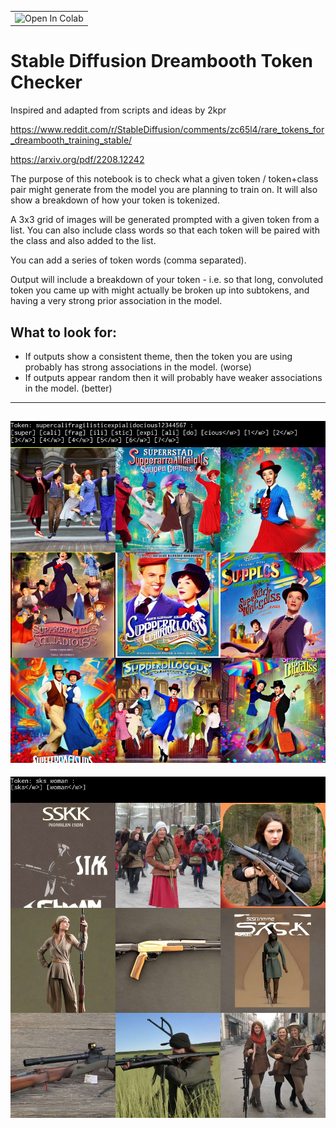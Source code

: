 <table style="width:100%" text-align:center >
  <tr>
    <td>
      <a target="_blank" https://github.com/yushan777/stable-diffusion-token-checker/blob/main/sddb_token_checker.ipynb">
      <img src="https://colab.research.google.com/assets/colab-badge.svg" alt="Open In Colab" width="250"/></a>
    </td>
  </tr>

</table>

# Stable Diffusion Dreambooth Token Checker

Inspired and adapted from scripts and ideas by 2kpr

https://www.reddit.com/r/StableDiffusion/comments/zc65l4/rare_tokens_for_dreambooth_training_stable/

https://arxiv.org/pdf/2208.12242

The purpose of this notebook is to check what a given token / token+class pair might generate from the model you are planning to train on. It will also show a breakdown of how your token is tokenized.   

A 3x3 grid of images will be generated prompted with a given token from a list.  You can also include class words so that each token will be paired with the class and also added to the list.

You can add a series of token words (comma separated). 

Output will include a breakdown of your token - i.e. so that long, convoluted token you came up with might actually be broken up into subtokens, and having a very strong prior association in the model. 

## What to look for:

* If outputs show a consistent theme, then the token you are using probably has strong associations in the model. (worse)
* If outputs appear random then it will probably have weaker associations in the model. (better)
---
![token1](https://github.com/yushan777/stable-diffusion-token-checker/raw/main/resources/Unknown-2.jpeg)
---
![token2](https://github.com/yushan777/stable-diffusion-token-checker/raw/main/resources/Unknown-3.jpeg)

